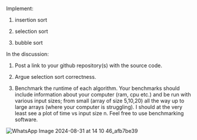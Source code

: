 Implement:

1. insertion sort

2. selection sort

3. bubble sort

 

In the discussion:

1. Post a link to your github repository(s) with the source code.

2. Argue selection sort correctness.

3. Benchmark the runtime of each algorithm. Your benchmarks should include information about your computer (ram, cpu etc.) and be run with various input sizes; from small (array of size 5,10,20) all the way up to large arrays (where your computer is struggling). I should at the very least see a plot of time vs input size n. Feel free to use benchmarking software.

![WhatsApp Image 2024-08-31 at 14 10 46_afb7be39](https://github.com/user-attachments/assets/2c78e100-09b5-4e3a-9a08-1b59c709e084)
